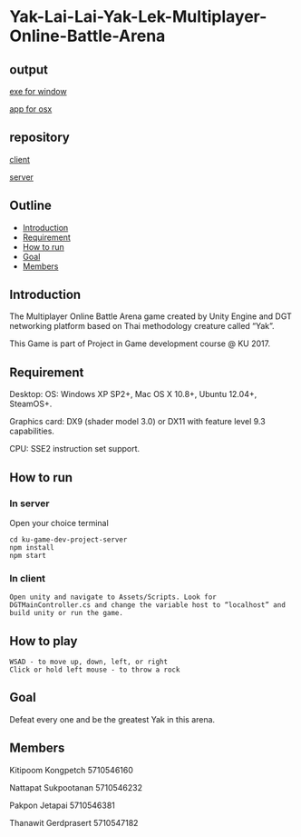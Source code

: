 # Yak-Lai-Lai-Yak-Lek-Multiplayer-Online-Battle-Arena

## output
[exe for window](https://drive.google.com/file/d/0B_uW2M6-EdQUeE9fVmdCcFQ0VjA/view?usp=sharing)

[app for osx](https://drive.google.com/open?id=0B5ABf87AkWwNdTZUTEZHanVxM3M)

## repository

[client](https://github.com/b5710546232/ku-game-dev-project-client)

[server](https://github.com/b5710546232/Yak-Lai-Lai-Yak-Lek-Multiplayer-Online-Battle-Arena)


## Outline
* [Introduction](#introduction)
* [Requirement](#requirement)
* [How to run](#how-to-run)
* [Goal](#goal)
* [Members](#members)

## Introduction

The Multiplayer Online Battle Arena game created by Unity Engine and DGT networking platform based on Thai methodology creature called “Yak”.

This Game is part of Project in Game development course @ KU 2017.


## Requirement 
Desktop:
OS: Windows XP SP2+, Mac OS X 10.8+, Ubuntu 12.04+, SteamOS+.

Graphics card: DX9 (shader model 3.0) or DX11 with feature level 9.3 capabilities.

CPU: SSE2 instruction set support.

## How to run

### In server 

Open your choice terminal

```
cd ku-game-dev-project-server
npm install
npm start
```
### In client 
	Open unity and navigate to Assets/Scripts. Look for DGTMainController.cs and change the variable host to “localhost” and build unity or run the game.

## How to play
    WSAD - to move up, down, left, or right
    Click or hold left mouse - to throw a rock

## Goal
Defeat every one and be the greatest Yak in this arena.


## Members 
Kitipoom    Kongpetch       5710546160

Nattapat    Sukpootanan     5710546232

Pakpon      Jetapai         5710546381

Thanawit    Gerdprasert     5710547182